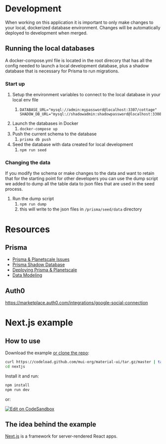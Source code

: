 # Development
When working on this application it is important to only make changes to your local, 
dockerized database environment. Changes will be automatically deployed to development
when merged.

## Running the local databases
A docker-compose.yml file is located in the root direcory that has all the config 
needed to launch a local development database, plus a shadow database that is 
necessary for Prisma to run migrations.

### Start up
1. Setup the environment variables to connect to the local database in your local env file
   1. ```
      DATABASE_URL="mysql://admin:mypassword@localhost:3307/cottage"
      SHADOW_DB_URL="mysql://shadowadmin:shadowpassword@localhost:3308/cottage"
      ```
2. Launch the databases in Docker
   1. `docker-compose up`
3. Push the current schema to the database
   1. `prisma db push`
4. Seed the database with data created for local development
   1. `npm run seed`

### Changing the data
If you modify the schema or make changes to the data and want to retain that for the
starting point for other developers you can use the dump script we added to dump all
the table data to json files that are used in the seed process.

1. Run the dump script
   1. `npm run dump`
   2. this will write to the json files in `/prisma/seed/data` directory


# Resources

## Prisma

- [Prisma & Planetscale Issues](https://github.com/prisma/prisma/issues/7292)
- [Prisma Shadow Database](https://www.prisma.io/docs/concepts/components/prisma-migrate/shadow-database)
- [Deploying Prisma & Planetscale](https://davidparks.dev/blog/planetscale-deployment-with-prisma/)
- [Data Modeling](https://www.prisma.io/dataguide/datamodeling)

## Auth0
https://marketplace.auth0.com/integrations/google-social-connection

# Next.js example

## How to use

Download the example [or clone the repo](https://github.com/mui-org/material-ui):

```sh
curl https://codeload.github.com/mui-org/material-ui/tar.gz/master | tar -xz --strip=2  material-ui-master/examples/nextjs
cd nextjs
```

Install it and run:

```sh
npm install
npm run dev
```

or:

[![Edit on CodeSandbox](https://codesandbox.io/static/img/play-codesandbox.svg)](https://codesandbox.io/s/github/mui-org/material-ui/tree/master/examples/nextjs)

## The idea behind the example

[Next.js](https://github.com/zeit/next.js) is a framework for server-rendered React apps.
